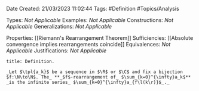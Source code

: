 <div class="topSpace"></div>

Date Created: 21/03/2023 11:02:44
Tags: #Definition #Topics/Analysis

Types: _Not Applicable_
Examples: _Not Applicable_
Constructions: _Not Applicable_
Generalizations: _Not Applicable_

Properties: [[Riemann's Rearrangement Theorem]]
Sufficiencies: [[Absolute convergence implies rearrangements coincide]]
Equivalences: _Not Applicable_
Justifications: _Not Applicable_

``` ad-Definition
title: Definition.

_Let $\tpl{a_k}$ be a sequence in $\R$ or $\C$ and fix a bijection $f:\N\to\N$. The_ **_$f$-rearrangement of_ $\sum_{k=0}^{\infty}a_k$** _is the infinite series_ $\sum_{k=0}^{\infty}a_{f\l(k\r)}$_._

```
